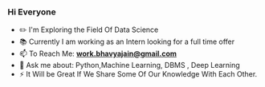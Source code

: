 ### Hi Everyone
* :pencil2: I'm Exploring the Field Of Data Science
* :books: Currently I am working as an Intern looking for a full time offer
* 📫 To Reach Me: **work.bhavyajain@gmail.com**
* 💬 Ask me about: Python,Machine Learning, DBMS , Deep Learning
* ⚡ It Will be Great If We Share Some Of Our Knowledge With Each Other.


<!--
**bhavya-jain99/bhavya-jain99** is a ✨ _special_ ✨ repository because its `README.md` (this file) appears on your GitHub profile.

Here are some ideas to get you started:

- 🔭 I’m currently working on ...
- 🌱 I’m currently learning ...
- 👯 I’m looking to collaborate on ...
- 🤔 I’m looking for help with ...
- 💬 Ask me about ...
- 📫 How to reach me: ...
- 😄 Pronouns: ...
- ⚡ Fun fact: ...
-->
